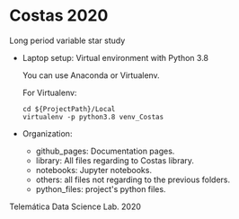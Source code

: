 # Costas 2020
Long period variable star study
* Laptop setup: Virtual environment with Python 3.8

    You can use Anaconda or Virtualenv.

    For Virtualenv:
    ```shell
    cd ${ProjectPath}/Local
    virtualenv -p python3.8 venv_Costas
    ```

* Organization:
    * github_pages: Documentation pages.
    * library: All files regarding to Costas library.
    * notebooks: Jupyter notebooks.
    * others: all files not regarding to the previous folders.
    * python_files: project's python files.

Telemática Data Science Lab. 2020